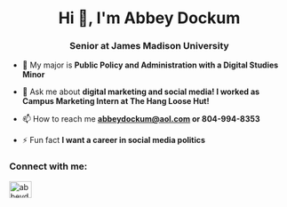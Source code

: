 <h1 align="center">Hi 👋, I'm Abbey Dockum</h1>
<h3 align="center">Senior at James Madison University</h3>

- 🌱 My major is **Public Policy and Administration with a Digital Studies Minor**

- 💬 Ask me about **digital marketing and social media! I worked as Campus Marketing Intern at The Hang Loose Hut!**

- 📫 How to reach me **abbeydockum@aol.com or 804-994-8353**

- ⚡ Fun fact **I want a career in social media politics**

<h3 align="left">Connect with me:</h3>
<p align="left">
<a href="https://linkedin.com/in/abbeydockum" target="blank"><img align="center" src="https://raw.githubusercontent.com/rahuldkjain/github-profile-readme-generator/master/src/images/icons/Social/linked-in-alt.svg" alt="abbeydockum" height="30" width="40" /></a>
</p>
